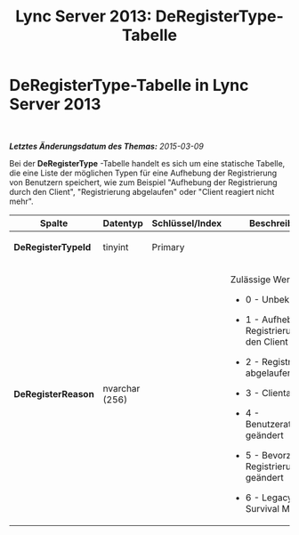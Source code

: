 ﻿---
title: 'Lync Server 2013: DeRegisterType-Tabelle'
TOCTitle: DeRegisterType-Tabelle
ms:assetid: 09148118-6209-4fd7-a494-99118689a245
ms:mtpsurl: https://technet.microsoft.com/de-de/library/Gg398142(v=OCS.15)
ms:contentKeyID: 49293105
ms.date: 05/19/2016
mtps_version: v=OCS.15
ms.translationtype: HT
---

# DeRegisterType-Tabelle in Lync Server 2013

 

_**Letztes Änderungsdatum des Themas:** 2015-03-09_

Bei der **DeRegisterType** -Tabelle handelt es sich um eine statische Tabelle, die eine Liste der möglichen Typen für eine Aufhebung der Registrierung von Benutzern speichert, wie zum Beispiel "Aufhebung der Registrierung durch den Client", "Registrierung abgelaufen" oder "Client reagiert nicht mehr".


<table>
<colgroup>
<col style="width: 25%" />
<col style="width: 25%" />
<col style="width: 25%" />
<col style="width: 25%" />
</colgroup>
<thead>
<tr class="header">
<th>Spalte</th>
<th>Datentyp</th>
<th>Schlüssel/Index</th>
<th>Beschreibung</th>
</tr>
</thead>
<tbody>
<tr class="odd">
<td><p><strong>DeRegisterTypeId</strong></p></td>
<td><p>tinyint</p></td>
<td><p>Primary</p></td>
<td><p></p></td>
</tr>
<tr class="even">
<td><p><strong>DeRegisterReason</strong></p></td>
<td><p>nvarchar (256)</p></td>
<td><p></p></td>
<td><p>Zulässige Werte:</p>
<ul>
<li><p>0 - Unbekannt</p></li>
<li><p>1 - Aufhebung der Registrierung durch den Client</p></li>
<li><p>2 - Registrierung abgelaufen</p></li>
<li><p>3 - Clientabsturz</p></li>
<li><p>4 - Benutzerattribute geändert</p></li>
<li><p>5 - Bevorzugte Registrierungsstelle geändert</p></li>
<li><p>6 - Legacyclient In Survival Mode</p></li>
</ul></td>
</tr>
</tbody>
</table>

